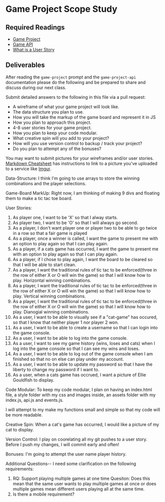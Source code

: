 # Game Project Scope Study

## Required Readings

-   [Game Project](https://github.com/ga-wdi-boston/game-project)
-   [Game API](https://github.com/ga-wdi-boston/game-project-api)
-   [What is a User Story](https://www.mountaingoatsoftware.com/agile/user-stories)

## Deliverables

After reading the `game-project` prompt and the `game-project-api` documentation
please do the following and be prepared to share and discuss during our next
class.

Submit detailed answers to the following in this file via a pull request:

-   A wireframe of what your game project will look like.
-   The data structure you plan to use.
-   How you will take the markup of the game board and represent it in JS
-   How you plan to approach this project.
-   4-8 user stories for your game project.
-   How you plan to keep your code modular.
-   What creative spin will you add to your project?
-   How will you use version control to backup / track your project?
-   Do you plan to attempt any of the bonuses?

You may want to submit pictures for your wireframes and/or user stories.
[Markdown Cheatsheet](https://github.com/adam-p/markdown-here/wiki/Markdown-Cheatsheet)
has instructions to link to a picture you've uploaded to a service like [Imgur](http://imgur.com/).

Data-Structure:
I think I'm going to use arrays to store the winning combinations and the player selections. 

Game-Board MarkUp:
Right now, I am thinking of making 9 divs and floating them to make a tic tac toe board.

User Stories:
1. As player one, I want to be 'X' so that I alway starts.
2. As player two, I want to be 'O' so that I will always go second.
3. As a player, I don't want player one or player two to be able to go twice in a row so that a fair game is played
4. As a player, once a winner is called, I want the game to present me with an option to play again so that I can play again.
5. As a player, if a cats game has occurred, I want the game to present me with an option to play again so that I can play again.
6. As a player, if I chose to play again, I want the board to be cleared so that I will be able to start clean.
5. As a player, I want the traditional rules of tic tac to be enforced(three in the row of either X or O will win the game) so that I will know how to play. Horizontal winning combinations.
6. As a player, I want the traditional rules of tic tac to be enforced(three in the row of either X or O will win the game) so that I will know how to play. Vertical winning combinations.
7. As a player, I want the traditional rules of tic tac to be enforced(three in the row of either X or O will win the game) so that I will know how to play. Dianogial winning combinations.
8. As a user, I want to be able to visually see if a "cat-game" has occured, so that I know that neither player 1 nor player 2 won.
8. As a user, I want to be able to create a username so that I can login into the game console.
9. As a user, I want to be able to log into the game console.
10. As a user, I want to see my game history (wins, loses and cats) when I log into the game console so that I can see my wins and loses.
11. As a user, I want to be able to log out of the game console when I am finished so that no on else can play under my account.
12. As a user, I want to be able to update my password so that I have the liberty to change my password if I want to.
13. As a user, when a cats game has occrued, I want a picture of Ellie Gouldfish to display.


Code Modular:
To keep my code modular, I plan on having an index.html file, a style folder with my css and images inside, an assets folder with my index.js, api.js and events.js.

I will attempt to my make my functions small and simple so that my code will be more readable.

Creative Spin:
When a cat's game has occurred, I would like a picture of my cat to display.

Version Control:
I play on coorelating all my git pushes to a user story. Before I push my changes, I will commit early and often!

Bonuses:
I'm going to attempt the user name player history.

Additional Questions-- I need some clarification on the following requirements:
 1. RQ: Support playing multiple games at one time
    Quesiton: Does this mean that the same user wants to play multiple games at once or does multiple games mean different users playing all at the same time.
 2.  Is there a mobile requirement?
